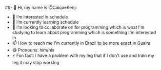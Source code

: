 ##- 👋 Hi, my name is @CaiqueKenji
- 👀 I’m interested in schedule
- 🌱 I’m currently learning schedule
- 💞️ I’m looking to collaborate on for programming which is what I'm studying to learn about programming which is something I'm interested in
- 📫 How to reach me I'm currently in Brazil to be more exact in Guaira
- 😄 Pronouns: him/his
- ⚡ Fun fact: I have a problem with my leg that if I don't use and train my leg it may stop working


<!---
CaiqueKenji/CaiqueKenji is a ✨ special ✨ repository because its `README.md` (this file) appears on your GitHub profile.
You can click the Preview link to take a look at your changes.
--->
